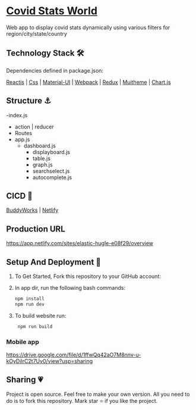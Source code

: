 # [Covid Stats World](https://github.com/mallikarjuna-sharma/covid-20.git)

Web app to display covid stats dynamically using various filters for region/city/state/country

## Technology Stack 🛠️

Dependencies defined in package.json:

[Reactjs](https://reactjs.org/)
| [Css](https://getbootstrap.com/)
| [Material-UI](https://material-ui.com/)
| [Webpack](https://webpack.js.org/)
| [Redux](https://redux.js.org/)
| [Muitheme](https://material-ui.com/customization/theming/)
| [Chart.js](https://www.chartjs.org/)


## Structure ⚓

-index.js
- action | reducer
- Routes
- app.js
  - dashboard.js
    - displayboard.js
    - table.js
    - graph.js
    - searchselect.js
    - autocomplete.js
  
## CICD 🙌
   
[BuddyWorks](https://app.buddy.works/rmalliksharma96/covid-20/pipelines)
| [Netlify](https://app.netlify.com/sites/elastic-hugle-e08f29/overview)
   
## Production URL

https://app.netlify.com/sites/elastic-hugle-e08f29/overview


## Setup And Deployment 🔧

1. To Get Started, Fork this repository to your GitHub account:

2. In app dir, run the following bash commands:

   ```bash
   npm install
   npm run dev
   ```
3. To build website run:

   ```bash
    npm run build
   ```
   
   
### Mobile app

https://drive.google.com/file/d/1ffwQq42aO7M8nnv-u-kOyDiIrC2t7Uv0/view?usp=sharing

## Sharing 💗

Project is open source. Feel free to make your own version. All you need to do is to fork this repository. Mark star ⭐ if you like the project.



    
 



